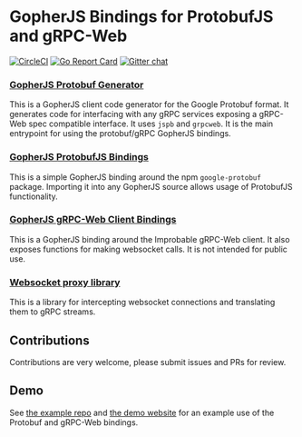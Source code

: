 # GopherJS Bindings for ProtobufJS and gRPC-Web
[![CircleCI](https://circleci.com/gh/johanbrandhorst/protobuf/tree/master.svg?style=svg)](https://circleci.com/gh/johanbrandhorst/protobuf/tree/master) [![Go Report Card](https://goreportcard.com/badge/github.com/johanbrandhorst/protobuf)](https://goreportcard.com/report/github.com/johanbrandhorst/protobuf) [![Gitter chat](https://badges.gitter.im/gopherjs-protobuf/gitter.png)](https://gitter.im/gopherjs-protobuf)

### [GopherJS Protobuf Generator](./protoc-gen-gopherjs/README.md)
This is a GopherJS client code generator for the Google Protobuf format.
It generates code for interfacing with any gRPC services exposing a
gRPC-Web spec compatible interface. It uses `jspb` and `grpcweb`.
It is the main entrypoint for using the protobuf/gRPC GopherJS bindings.

### [GopherJS ProtobufJS Bindings](./jspb/README.md)
This is a simple GopherJS binding around the npm `google-protobuf` package.
Importing it into any GopherJS source allows usage of ProtobufJS functionality.

### [GopherJS gRPC-Web Client Bindings](./grpcweb/README.md)
This is a GopherJS binding around the Improbable gRPC-Web client. It also
exposes functions for making websocket calls. It is not intended for
public use.

### [Websocket proxy library](./wsproxy/README.md)
This is a library for intercepting websocket connections
and translating them to gRPC streams.

## Contributions
Contributions are very welcome, please submit issues and PRs for review.

## Demo
See [the example repo](https://github.com/johanbrandhorst/grpcweb-example)
and [the demo website](https://grpcweb.jbrandhorst.com)
for an example use of the Protobuf and gRPC-Web bindings.
